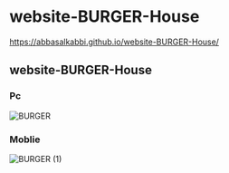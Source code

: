 # website-BURGER-House
https://abbasalkabbi.github.io/website-BURGER-House/

## website-BURGER-House
### Pc
![BURGER](https://user-images.githubusercontent.com/75854041/135026780-98d08ec2-eb6b-490b-b7b7-fba9f99d1421.png)

### Moblie
![BURGER (1)](https://user-images.githubusercontent.com/75854041/135212712-4edd71e1-3f99-443d-8f58-00efb6a0b53b.png)


